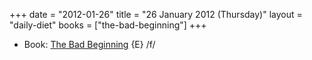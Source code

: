 +++
date = "2012-01-26"
title = "26 January 2012 (Thursday)"
layout = "daily-diet"
books = ["the-bad-beginning"]
+++

<ul>
<li class="entry books">Book: <a href="/books/the-bad-beginning">The Bad Beginning</a> {E} /f/</li>
</ul>